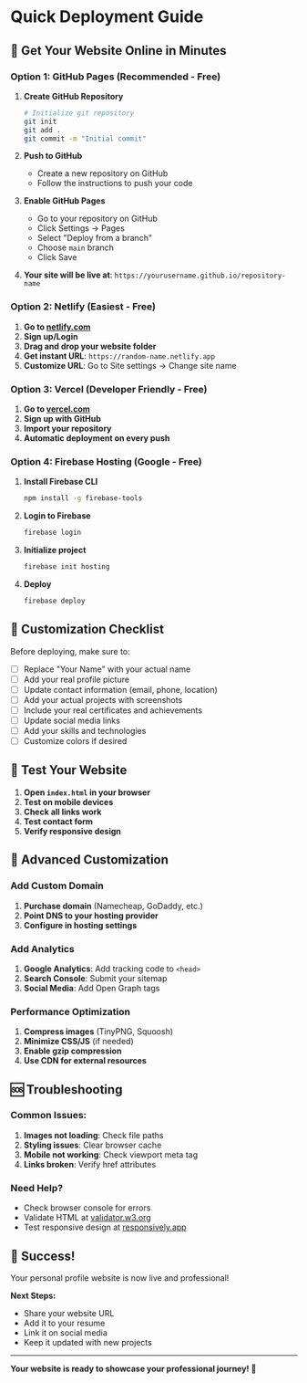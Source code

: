 # Quick Deployment Guide

## 🚀 Get Your Website Online in Minutes

### Option 1: GitHub Pages (Recommended - Free)

1. **Create GitHub Repository**
   ```bash
   # Initialize git repository
   git init
   git add .
   git commit -m "Initial commit"
   ```

2. **Push to GitHub**
   - Create a new repository on GitHub
   - Follow the instructions to push your code

3. **Enable GitHub Pages**
   - Go to your repository on GitHub
   - Click Settings → Pages
   - Select "Deploy from a branch"
   - Choose `main` branch
   - Click Save

4. **Your site will be live at**: `https://yourusername.github.io/repository-name`

### Option 2: Netlify (Easiest - Free)

1. **Go to [netlify.com](https://netlify.com)**
2. **Sign up/Login**
3. **Drag and drop your website folder**
4. **Get instant URL**: `https://random-name.netlify.app`
5. **Customize URL**: Go to Site settings → Change site name

### Option 3: Vercel (Developer Friendly - Free)

1. **Go to [vercel.com](https://vercel.com)**
2. **Sign up with GitHub**
3. **Import your repository**
4. **Automatic deployment on every push**

### Option 4: Firebase Hosting (Google - Free)

1. **Install Firebase CLI**
   ```bash
   npm install -g firebase-tools
   ```

2. **Login to Firebase**
   ```bash
   firebase login
   ```

3. **Initialize project**
   ```bash
   firebase init hosting
   ```

4. **Deploy**
   ```bash
   firebase deploy
   ```

## 🎨 Customization Checklist

Before deploying, make sure to:

- [ ] Replace "Your Name" with your actual name
- [ ] Add your real profile picture
- [ ] Update contact information (email, phone, location)
- [ ] Add your actual projects with screenshots
- [ ] Include your real certificates and achievements
- [ ] Update social media links
- [ ] Add your skills and technologies
- [ ] Customize colors if desired

## 📱 Test Your Website

1. **Open `index.html` in your browser**
2. **Test on mobile devices**
3. **Check all links work**
4. **Test contact form**
5. **Verify responsive design**

## 🔧 Advanced Customization

### Add Custom Domain

1. **Purchase domain** (Namecheap, GoDaddy, etc.)
2. **Point DNS to your hosting provider**
3. **Configure in hosting settings**

### Add Analytics

1. **Google Analytics**: Add tracking code to `<head>`
2. **Search Console**: Submit your sitemap
3. **Social Media**: Add Open Graph tags

### Performance Optimization

1. **Compress images** (TinyPNG, Squoosh)
2. **Minimize CSS/JS** (if needed)
3. **Enable gzip compression**
4. **Use CDN for external resources**

## 🆘 Troubleshooting

### Common Issues:

1. **Images not loading**: Check file paths
2. **Styling issues**: Clear browser cache
3. **Mobile not working**: Check viewport meta tag
4. **Links broken**: Verify href attributes

### Need Help?

- Check browser console for errors
- Validate HTML at [validator.w3.org](https://validator.w3.org)
- Test responsive design at [responsively.app](https://responsively.app)

## 🎉 Success!

Your personal profile website is now live and professional! 

**Next Steps:**
- Share your website URL
- Add it to your resume
- Link it on social media
- Keep it updated with new projects

---

**Your website is ready to showcase your professional journey! 🌟** 